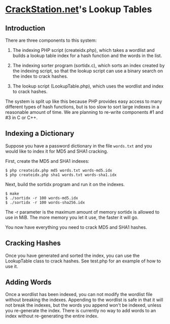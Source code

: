 [CrackStation.net](http://crackstation.net/)'s Lookup Tables
============================================================

Introduction
------------

There are three components to this system:

1. The indexing PHP script (createidx.php), which takes a wordlist and builds
   a lookup table index for a hash function and the words in the list.

2. The indexing sorter program (sortidx.c), which sorts an index created by the
   indexing script, so that the lookup script can use a binary search on the 
   index to crack hashes.

3. The lookup script (LookupTable.php), which uses the wordlist and index to
   crack hashes.

The system is split up like this because PHP provides easy access to many
different types of hash functions, but is too slow to sort large indexes in
a reasonable amount of time. We are planning to re-write components #1 and #3 in
C or C++.

Indexing a Dictionary
---------------------

Suppose you have a password dictionary in the file `words.txt` and you would
like to index it for MD5 and SHA1 cracking.

First, create the MD5 and SHA1 indexes:

    $ php createidx.php md5 words.txt words-md5.idx
    $ php createidx.php sha1 words.txt words-sha1.idx

Next, build the sortidx program and run it on the indexes.

    $ make
    $ ./sortidx -r 100 words-md5.idx
    $ ./sortidx -r 100 words-sha256.idx

The -r parameter is the maximum amount of memory sortidx is allowed to use in
MiB. The more memory you let it use, the faster it will go.

You now have everything you need to crack MD5 and SHA1 hashes.

Cracking Hashes
---------------

Once you have generated and sorted the index, you can use the LookupTable class
to crack hashes. See test.php for an example of how to use it.

Adding Words
------------

Once a wordlist has been indexed, you can not modify the wordlist file without
breaking the indexes. Appending to the wordlist is safe in that it will not
break the indexes, but the words you append  won't be indexed, unless you
re-generate the index. There is currently no way to add words to an index
without re-generating the entire index.
